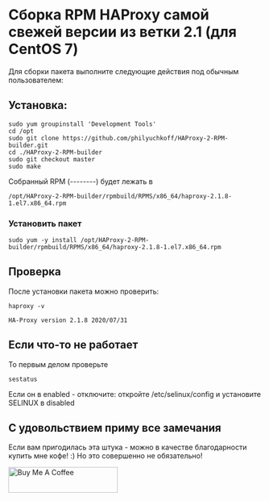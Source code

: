 # Сборка RPM HAProxy самой свежей версии из ветки 2.1 (для CentOS 7)

Для сборки пакета выполните следующие действия под обычным пользователем:

## Установка:

    sudo yum groupinstall 'Development Tools'
    cd /opt
    sudo git clone https://github.com/philyuchkoff/HAProxy-2-RPM-builder.git
    cd ./HAProxy-2-RPM-builder
    sudo git checkout master
    sudo make
    
Собранный RPM (--------) будет лежать в 

    /opt/HAProxy-2-RPM-builder/rpmbuild/RPMS/x86_64/haproxy-2.1.8-1.el7.x86_64.rpm

### Установить пакет

    sudo yum -y install /opt/HAProxy-2-RPM-builder/rpmbuild/RPMS/x86_64/haproxy-2.1.8-1.el7.x86_64.rpm
    
## Проверка

После установки пакета можно проверить:

    haproxy -v

    HA-Proxy version 2.1.8 2020/07/31
    
## Если что-то не работает
То первым делом проверьте

    sestatus
    
Если он в enabled - отключите: откройте /etc/selinux/config и установите SELINUX в disabled

    

## С удовольствием приму все замечания

Если вам пригодилась эта штука - можно в качестве благодарности купить мне кофе! :) Но это совершенно не обязательно!

<a href="https://www.buymeacoffee.com/philyuchkoff" target="_blank"><img src="http://public.jc21.com/github/by-me-a-coffee.png" alt="Buy Me A Coffee" style="height: 51px !important;width: 217px !important;" ></a>
